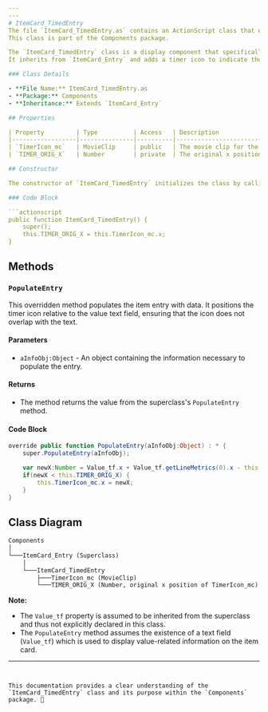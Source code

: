 ```yaml
---
---
# ItemCard_TimedEntry
The file `ItemCard_TimedEntry.as` contains an ActionScript class that extends the functionality of an `ItemCard_Entry` by adding a timer icon to the visual representation of an item card.
This class is part of the Components package.

The `ItemCard_TimedEntry` class is a display component that specifically deals with items that have a timed aspect to them.
It inherits from `ItemCard_Entry` and adds a timer icon to indicate the timed nature of the item.

### Class Details

- **File Name:** ItemCard_TimedEntry.as
- **Package:** Components
- **Inheritance:** Extends `ItemCard_Entry`

## Properties

| Property         | Type          | Access   | Description                        |
|------------------|---------------|----------|------------------------------------|
| `TimerIcon_mc`   | MovieClip     | public   | The movie clip for the timer icon. |
| `TIMER_ORIG_X`   | Number        | private  | The original x position of the timer icon. |

## Constructor

The constructor of `ItemCard_TimedEntry` initializes the class by calling the constructor of its superclass and setting the original x position of the timer icon based on its initial position.

### Code Block

```actionscript
public function ItemCard_TimedEntry() {
    super();
    this.TIMER_ORIG_X = this.TimerIcon_mc.x;
}
```

## Methods

### `PopulateEntry`

This overridden method populates the item entry with data. It positions the timer icon relative to the value text field, ensuring that the icon does not overlap with the text.

#### Parameters

- `aInfoObj:Object` - An object containing the information necessary to populate the entry.

#### Returns

- The method returns the value from the superclass's `PopulateEntry` method.

#### Code Block

```actionscript
override public function PopulateEntry(aInfoObj:Object) : * {
    super.PopulateEntry(aInfoObj);

    var newX:Number = Value_tf.x + Value_tf.getLineMetrics(0).x - this.TimerIcon_mc.width / 2 - 10;
    if(newX < this.TIMER_ORIG_X) {
        this.TimerIcon_mc.x = newX;
    }
}
```

## Class Diagram

```markdown
Components
│
└───ItemCard_Entry (Superclass)
    │
    └───ItemCard_TimedEntry
        ├───TimerIcon_mc (MovieClip)
        └───TIMER_ORIG_X (Number, original x position of TimerIcon_mc)
```

**Note:**
- The `Value_tf` property is assumed to be inherited from the superclass and thus not explicitly declared in this class.
- The `PopulateEntry` method assumes the existence of a text field (`Value_tf`) which is used to display value-related information on the item card.

---
```


This documentation provides a clear understanding of the `ItemCard_TimedEntry` class and its purpose within the `Components` package. 📘
